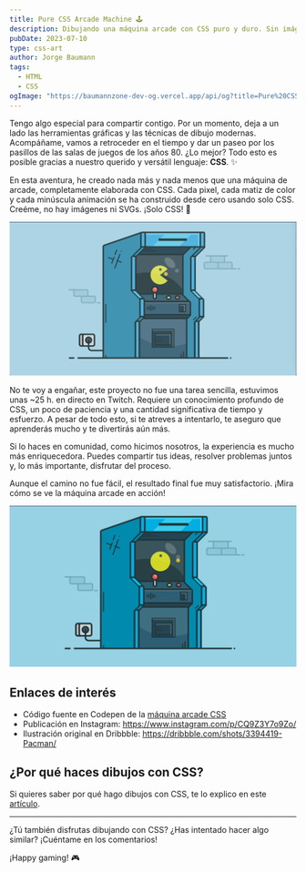 ```yaml
---
title: Pure CSS Arcade Machine 🕹️
description: Dibujando una máquina arcade con CSS puro y duro. Sin imágenes ni SVGs. Solo CSS. ¿Te ves capaz de hacerlo? Incluye pacman animado. 👾
pubDate: 2023-07-10
type: css-art
author: Jorge Baumann
tags:
  - HTML
  - CSS
ogImage: "https://baumannzone-dev-og.vercel.app/api/og?title=Pure%20CSS%20Arcade%20Machine%20%F0%9F%95%B9%EF%B8%8F&tags=HTML,CSS"
---
```


Tengo algo especial para compartir contigo. Por un momento, deja a un lado las herramientas gráficas y las técnicas de dibujo modernas. Acompáñame, vamos a retroceder en el tiempo y dar un paseo por los pasillos de las salas de juegos de los años 80. ¿Lo mejor? Todo esto es posible gracias a nuestro querido y versátil lenguaje: **CSS**. ✨

En esta aventura, he creado nada más y nada menos que una máquina de arcade, completamente elaborada con CSS. Cada pixel, cada matiz de color y cada minúscula animación se ha construido desde cero usando solo CSS. Creéme, no hay imágenes ni SVGs. ¡Solo CSS! 🤯

![Máquina arcade CSS](../../assets/blog/pure-css-arcade-machine/arcade.png)

No te voy a engañar, este proyecto no fue una tarea sencilla, estuvimos unas ~25 h. en directo en Twitch. Requiere un conocimiento profundo de CSS, un poco de paciencia y una cantidad significativa de tiempo y esfuerzo. A pesar de todo esto, si te atreves a intentarlo, te aseguro que aprenderás mucho y te divertirás aún más.

Si lo haces en comunidad, como hicimos nosotros, la experiencia es mucho más enriquecedora. Puedes compartir tus ideas, resolver problemas juntos y, lo más importante, disfrutar del proceso.

Aunque el camino no fue fácil, el resultado final fue muy satisfactorio. ¡Mira cómo se ve la máquina arcade en acción!

![Máquina arcade CSS](../../assets/blog/pure-css-arcade-machine/arcade.gif)

## Enlaces de interés

- Código fuente en Codepen de la [máquina arcade CSS](https://codepen.io/baumannzone/pen/OJWddaa)
- Publicación en Instagram: https://www.instagram.com/p/CQ9Z3Y7o9Zo/
- Ilustración original en Dribbble: https://dribbble.com/shots/3394419-Pacman/

## ¿Por qué haces dibujos con CSS?

Si quieres saber por qué hago dibujos con CSS, te lo explico en este [artículo](../../assets/blog/dibujar-con-css/).

---

¿Tú también disfrutas dibujando con CSS? ¿Has intentado hacer algo similar? ¡Cuéntame en los comentarios!

¡Happy gaming! 🎮

